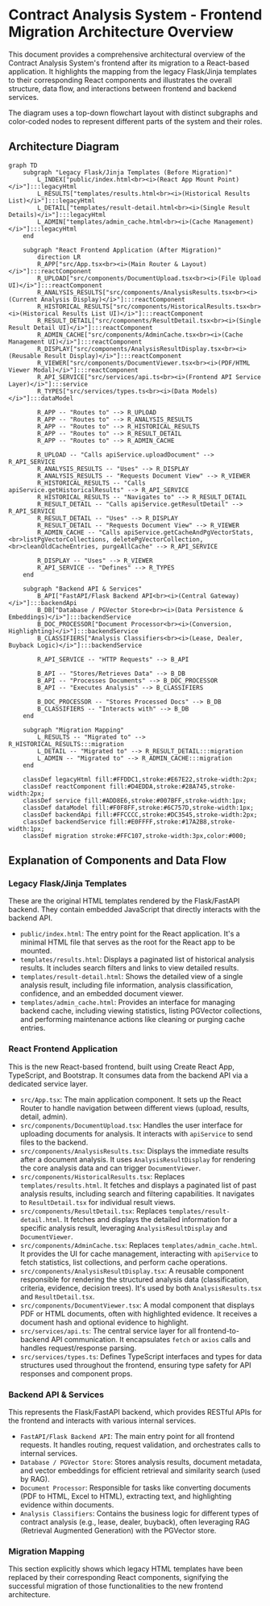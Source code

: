 # Contract Analysis System - Frontend Migration Architecture Overview

This document provides a comprehensive architectural overview of the Contract Analysis System's frontend after its migration to a React-based application. It highlights the mapping from the legacy Flask/Jinja templates to their corresponding React components and illustrates the overall structure, data flow, and interactions between frontend and backend services.

The diagram uses a top-down flowchart layout with distinct subgraphs and color-coded nodes to represent different parts of the system and their roles.

## Architecture Diagram

```mermaid
graph TD
    subgraph "Legacy Flask/Jinja Templates (Before Migration)"
        L_INDEX["public/index.html<br><i>(React App Mount Point)</i>"]:::legacyHtml
        L_RESULTS["templates/results.html<br><i>(Historical Results List)</i>"]:::legacyHtml
        L_DETAIL["templates/result-detail.html<br><i>(Single Result Details)</i>"]:::legacyHtml
        L_ADMIN["templates/admin_cache.html<br><i>(Cache Management)</i>"]:::legacyHtml
    end

    subgraph "React Frontend Application (After Migration)"
        direction LR
        R_APP["src/App.tsx<br><i>(Main Router & Layout)</i>"]:::reactComponent
        R_UPLOAD["src/components/DocumentUpload.tsx<br><i>(File Upload UI)</i>"]:::reactComponent
        R_ANALYSIS_RESULTS["src/components/AnalysisResults.tsx<br><i>(Current Analysis Display)</i>"]:::reactComponent
        R_HISTORICAL_RESULTS["src/components/HistoricalResults.tsx<br><i>(Historical Results List UI)</i>"]:::reactComponent
        R_RESULT_DETAIL["src/components/ResultDetail.tsx<br><i>(Single Result Detail UI)</i>"]:::reactComponent
        R_ADMIN_CACHE["src/components/AdminCache.tsx<br><i>(Cache Management UI)</i>"]:::reactComponent
        R_DISPLAY["src/components/AnalysisResultDisplay.tsx<br><i>(Reusable Result Display)</i>"]:::reactComponent
        R_VIEWER["src/components/DocumentViewer.tsx<br><i>(PDF/HTML Viewer Modal)</i>"]:::reactComponent
        R_API_SERVICE["src/services/api.ts<br><i>(Frontend API Service Layer)</i>"]:::service
        R_TYPES["src/services/types.ts<br><i>(Data Models)</i>"]:::dataModel

        R_APP -- "Routes to" --> R_UPLOAD
        R_APP -- "Routes to" --> R_ANALYSIS_RESULTS
        R_APP -- "Routes to" --> R_HISTORICAL_RESULTS
        R_APP -- "Routes to" --> R_RESULT_DETAIL
        R_APP -- "Routes to" --> R_ADMIN_CACHE

        R_UPLOAD -- "Calls apiService.uploadDocument" --> R_API_SERVICE
        R_ANALYSIS_RESULTS -- "Uses" --> R_DISPLAY
        R_ANALYSIS_RESULTS -- "Requests Document View" --> R_VIEWER
        R_HISTORICAL_RESULTS -- "Calls apiService.getHistoricalResults" --> R_API_SERVICE
        R_HISTORICAL_RESULTS -- "Navigates to" --> R_RESULT_DETAIL
        R_RESULT_DETAIL -- "Calls apiService.getResultDetail" --> R_API_SERVICE
        R_RESULT_DETAIL -- "Uses" --> R_DISPLAY
        R_RESULT_DETAIL -- "Requests Document View" --> R_VIEWER
        R_ADMIN_CACHE -- "Calls apiService.getCacheAndPgVectorStats,<br>listPgVectorCollections, deletePgVectorCollection,<br>cleanOldCacheEntries, purgeAllCache" --> R_API_SERVICE

        R_DISPLAY -- "Uses" --> R_VIEWER
        R_API_SERVICE -- "Defines" --> R_TYPES
    end

    subgraph "Backend API & Services"
        B_API["FastAPI/Flask Backend API<br><i>(Central Gateway)</i>"]:::backendApi
        B_DB["Database / PGVector Store<br><i>(Data Persistence & Embeddings)</i>"]:::backendService
        B_DOC_PROCESSOR["Document Processor<br><i>(Conversion, Highlighting)</i>"]:::backendService
        B_CLASSIFIERS["Analysis Classifiers<br><i>(Lease, Dealer, Buyback Logic)</i>"]:::backendService

        R_API_SERVICE -- "HTTP Requests" --> B_API

        B_API -- "Stores/Retrieves Data" --> B_DB
        B_API -- "Processes Documents" --> B_DOC_PROCESSOR
        B_API -- "Executes Analysis" --> B_CLASSIFIERS

        B_DOC_PROCESSOR -- "Stores Processed Docs" --> B_DB
        B_CLASSIFIERS -- "Interacts with" --> B_DB
    end

    subgraph "Migration Mapping"
        L_RESULTS -- "Migrated to" --> R_HISTORICAL_RESULTS:::migration
        L_DETAIL -- "Migrated to" --> R_RESULT_DETAIL:::migration
        L_ADMIN -- "Migrated to" --> R_ADMIN_CACHE:::migration
    end

    classDef legacyHtml fill:#FFDDC1,stroke:#E67E22,stroke-width:2px;
    classDef reactComponent fill:#D4EDDA,stroke:#28A745,stroke-width:2px;
    classDef service fill:#ADD8E6,stroke:#007BFF,stroke-width:1px;
    classDef dataModel fill:#F0F8FF,stroke:#6C757D,stroke-width:1px;
    classDef backendApi fill:#FFCCCC,stroke:#DC3545,stroke-width:2px;
    classDef backendService fill:#E0FFFF,stroke:#17A2B8,stroke-width:1px;
    classDef migration stroke:#FFC107,stroke-width:3px,color:#000;
```

## Explanation of Components and Data Flow

### Legacy Flask/Jinja Templates
These are the original HTML templates rendered by the Flask/FastAPI backend. They contain embedded JavaScript that directly interacts with the backend API.
*   `public/index.html`: The entry point for the React application. It's a minimal HTML file that serves as the root for the React app to be mounted.
*   `templates/results.html`: Displays a paginated list of historical analysis results. It includes search filters and links to view detailed results.
*   `templates/result-detail.html`: Shows the detailed view of a single analysis result, including file information, analysis classification, confidence, and an embedded document viewer.
*   `templates/admin_cache.html`: Provides an interface for managing backend cache, including viewing statistics, listing PGVector collections, and performing maintenance actions like cleaning or purging cache entries.

### React Frontend Application
This is the new React-based frontend, built using Create React App, TypeScript, and Bootstrap. It consumes data from the backend API via a dedicated service layer.
*   `src/App.tsx`: The main application component. It sets up the React Router to handle navigation between different views (upload, results, detail, admin).
*   `src/components/DocumentUpload.tsx`: Handles the user interface for uploading documents for analysis. It interacts with `apiService` to send files to the backend.
*   `src/components/AnalysisResults.tsx`: Displays the immediate results after a document analysis. It uses `AnalysisResultDisplay` for rendering the core analysis data and can trigger `DocumentViewer`.
*   `src/components/HistoricalResults.tsx`: Replaces `templates/results.html`. It fetches and displays a paginated list of past analysis results, including search and filtering capabilities. It navigates to `ResultDetail.tsx` for individual result views.
*   `src/components/ResultDetail.tsx`: Replaces `templates/result-detail.html`. It fetches and displays the detailed information for a specific analysis result, leveraging `AnalysisResultDisplay` and `DocumentViewer`.
*   `src/components/AdminCache.tsx`: Replaces `templates/admin_cache.html`. It provides the UI for cache management, interacting with `apiService` to fetch statistics, list collections, and perform cache operations.
*   `src/components/AnalysisResultDisplay.tsx`: A reusable component responsible for rendering the structured analysis data (classification, criteria, evidence, decision trees). It's used by both `AnalysisResults.tsx` and `ResultDetail.tsx`.
*   `src/components/DocumentViewer.tsx`: A modal component that displays PDF or HTML documents, often with highlighted evidence. It receives a document hash and optional evidence to highlight.
*   `src/services/api.ts`: The central service layer for all frontend-to-backend API communication. It encapsulates `fetch` or `axios` calls and handles request/response parsing.
*   `src/services/types.ts`: Defines TypeScript interfaces and types for data structures used throughout the frontend, ensuring type safety for API responses and component props.

### Backend API & Services
This represents the Flask/FastAPI backend, which provides RESTful APIs for the frontend and interacts with various internal services.
*   `FastAPI/Flask Backend API`: The main entry point for all frontend requests. It handles routing, request validation, and orchestrates calls to internal services.
*   `Database / PGVector Store`: Stores analysis results, document metadata, and vector embeddings for efficient retrieval and similarity search (used by RAG).
*   `Document Processor`: Responsible for tasks like converting documents (PDF to HTML, Excel to HTML), extracting text, and highlighting evidence within documents.
*   `Analysis Classifiers`: Contains the business logic for different types of contract analysis (e.g., lease, dealer, buyback), often leveraging RAG (Retrieval Augmented Generation) with the PGVector store.

### Migration Mapping
This section explicitly shows which legacy HTML templates have been replaced by their corresponding React components, signifying the successful migration of those functionalities to the new frontend architecture.
